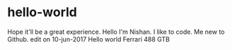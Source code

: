 # hello-world
Hope it'll be a great experience.
Hello I'm Nishan. I like to code. Me new to Github.
edit on 10-jun-2017 Hello world
Ferrari 488 GTB
